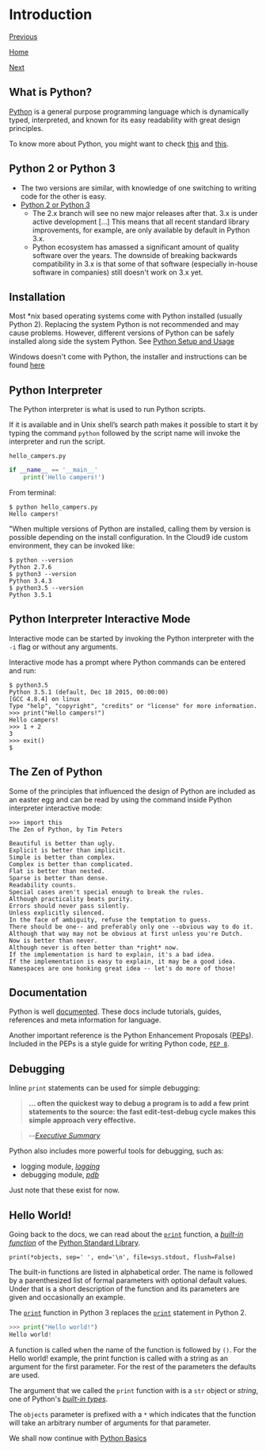 # Introduction

[Previous](Python)

[Home](Python)

[Next](Python-Basics)

## What is Python?

[Python](Python) is a general purpose programming language which is dynamically typed, interpreted, and known for its easy readability with great design principles.

To know more about Python, you might want to check [this](https://www.python.org/doc/essays/blurb/) and [this](https://docs.python.org/3/faq/general.html).

## Python 2 or Python 3

- The two versions are similar, with knowledge of one switching to writing code for the other is easy.
- [Python 2 or Python 3](https://wiki.python.org/moin/Python2orPython3)
    - The 2.x branch will see no new major releases after that. 3.x is under active development [...] This means that all recent standard library improvements, for example, are only available by default in Python 3.x.
    - Python ecosystem has amassed a significant amount of quality software over the years. The downside of breaking backwards compatibility in 3.x is that some of that software (especially in-house software in companies) still doesn't work on 3.x yet.

## Installation

Most *nix based operating systems come with Python installed (usually Python 2). Replacing the system Python is not recommended and may cause problems. However, different versions of Python can be safely installed along side the system Python. See [Python Setup and Usage](https://docs.python.org/3/using/index.html)

Windows doesn't come with Python, the installer and instructions can be found [here](https://docs.python.org/3/using/windows.html)

## Python Interpreter

The Python interpreter is what is used to run Python scripts. 

If it is available and in Unix shell’s search path makes it possible to start it by typing the command `python` followed by the script name will invoke the interpreter and run the script.

`hello_campers.py`

```python
if __name__ == '__main__'
    print('Hello campers!')
```

From terminal:

```
$ python hello_campers.py
Hello campers!
```

"When multiple versions of Python are installed, calling them by version is possible depending on the install configuration. In the Cloud9 ide custom environment, they can be invoked like:

```
$ python --version
Python 2.7.6
$ python3 --version
Python 3.4.3
$ python3.5 --version
Python 3.5.1
```

## Python Interpreter Interactive Mode

Interactive mode can be started by invoking the Python interpreter with the `-i` flag or without any arguments.

Interactive mode has a prompt where Python commands can be entered and run:

```
$ python3.5
Python 3.5.1 (default, Dec 18 2015, 00:00:00)
[GCC 4.8.4] on linux
Type "help", "copyright", "credits" or "license" for more information.
>>> print("Hello campers!")
Hello campers!
>>> 1 + 2
3
>>> exit()
$ 
```

## The Zen of Python

Some of the principles that influenced the design of Python are included as an easter egg and can be read by using the command inside Python interpreter interactive mode:

```
>>> import this
The Zen of Python, by Tim Peters

Beautiful is better than ugly.
Explicit is better than implicit.
Simple is better than complex.
Complex is better than complicated.
Flat is better than nested.
Sparse is better than dense.
Readability counts.
Special cases aren't special enough to break the rules.
Although practicality beats purity.
Errors should never pass silently.
Unless explicitly silenced.
In the face of ambiguity, refuse the temptation to guess.
There should be one-- and preferably only one --obvious way to do it.
Although that way may not be obvious at first unless you're Dutch.
Now is better than never.
Although never is often better than *right* now.
If the implementation is hard to explain, it's a bad idea.
If the implementation is easy to explain, it may be a good idea.
Namespaces are one honking great idea -- let's do more of those!
```

## Documentation

Python is well [documented](https://docs.python.org/3/). These docs include tutorials, guides, references and meta information for language.

Another important reference is the Python Enhancement Proposals ([PEPs](https://www.python.org/dev/peps/)). Included in the PEPs is a style guide for writing Python code, [`PEP 8`](https://www.python.org/dev/peps/pep-0008/).

## Debugging

Inline `print` statements can be used for simple debugging:

> **... often the quickest way to debug a program is to add a few print statements to the source: the fast edit-test-debug cycle makes this simple approach very effective.**

> --<cite>[Executive Summary](https://www.python.org/doc/essays/blurb/)</cite>

Python also includes more powerful tools for debugging, such as:

* logging module, [*logging*](https://docs.python.org/3/library/logging.html)
* debugging module, [*pdb*](https://docs.python.org/3/library/pdb.html)

Just note that these exist for now.

## Hello World!

Going back to the docs, we can read about the [`print`](https://docs.python.org/3/library/functions.html#print) function, a [*built-in function*](https://docs.python.org/3/library/functions.html) of the [Python Standard Library](https://docs.python.org/3/library/index.html).


```
print(*objects, sep=' ', end='\n', file=sys.stdout, flush=False)
```
The built-in functions are listed in alphabetical order. The name is followed by a parenthesized list of formal parameters with optional default values. Under that is a short description of the function and its parameters are given and occasionally an example.

The [`print`](https://docs.python.org/3/library/functions.html#print) function in Python 3 replaces the [`print`](https://docs.python.org/2/reference/simple_stmts.html#print) statement in Python 2.

```python
>>> print("Hello world!")
Hello world!
```

A function is called when the name of the function is followed by `()`. For the Hello world! example, the print function is called with a string as an argument for the first parameter. For the rest of the parameters the defaults are used.

The argument that we called the `print` function with is a `str` object or *string*, one of Python's [*built-in types*](https://docs.python.org/3/library/stdtypes.html#text-sequence-type-str).

The `objects` parameter is prefixed with a `*` which indicates that the function will take an arbitrary number of arguments for that parameter.

We shall now continue with [Python Basics](Python-Basics)



